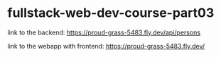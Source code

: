 # fullstack-web-dev-course-part03

link to the backend: https://proud-grass-5483.fly.dev/api/persons

link to the webapp with frontend:
https://proud-grass-5483.fly.dev/